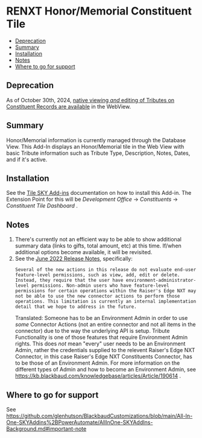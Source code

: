 # RENXT Honor/Memorial Constituent Tile

<!-- vscode-markdown-toc -->
* [Deprecation](#deprecation)
* [Summary](#Summary)
* [Installation](#Installation)
* [Notes](#Notes)
* [Where to go for support](#Wheretogoforsupport)

<!-- vscode-markdown-toc-config
	numbering=false
	autoSave=false
	/vscode-markdown-toc-config -->
<!-- /vscode-markdown-toc -->

## <a name='Deprecation'></a>Deprecation
As of October 30th, 2024, [native viewing _and_ editing of Tributes on Constituent Records are available](https://community.blackbaud.com/blogs/13/9834) in the WebView.   

## <a name='Summary'></a>Summary
Honor/Memorial information is currently managed through the Database View.  This Add-In displays an Honor/Memorial tile in the Web View with basic Tribute information such as Tribute Type, Description, Notes, Dates, and if it's active.  

## <a name='Installation'></a>Installation
See the [Tile SKY Add-ins](https://github.com/glenhutson/BlackbaudCustomizations/blob/main/All-In-One-SKYAddins%2BPowerAutomate/TileSKYAddins.md) documentation on how to install this Add-in.  The Extension Point for this will be _Development Office_ -> _Constituents_ -> _Constituent Tile Dashboard_ . 

## <a name='Notes'></a>Notes
1. There's currently not an efficient way to be able to show additional summary data (links to gifts, total amount, etc) at this time.  If/when additional options become available, it will be revisited. 
2. See the [June 2022 Release Notes](https://developer.blackbaud.com/skyapi/support/changelog/power-platform#june-2022), specifically:
   ```
   Several of the new actions in this release do not evaluate end-user feature-level permissions, such as view, add, edit or delete. Instead, they require that the user have environment-administrator-level permissions. Non-admin users who have feature-level permissions for certain operations within the Raiser's Edge NXT may not be able to use the new connector actions to perform those operations. This limitation is currently an internal implementation detail that we hope to address in the future.
   ```
   Translated: Someone has to be an Environment Admin in order to use _some_ Connector Actions (not an entire connector and not all items in the connector) due to the way the underlying API is setup. Tribute Functionality is one of those features that require Environment Admin rights.   This does _not_ mean "every" user needs to be an Environment Admin, rather the credentials supplied to the relevent Raiser's Edge NXT Connector, in this case Raiser's Edge NXT Constituents Connector, has to be those of an Environment Admin.  For more information on the different types of Admin and how to become an Environment Admin, see https://kb.blackbaud.com/knowledgebase/articles/Article/190614 . 

## <a name='Wheretogoforsupport'></a>Where to go for support
See https://github.com/glenhutson/BlackbaudCustomizations/blob/main/All-In-One-SKYAddins%2BPowerAutomate/AllInOne-SKYAddIns-Background.md#important-note